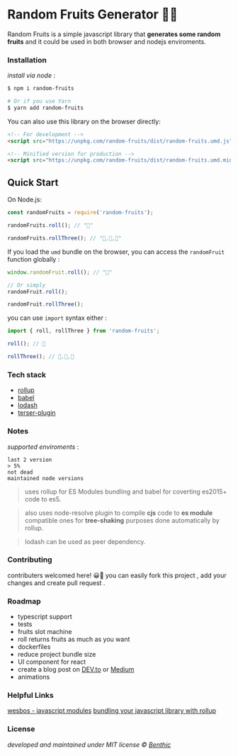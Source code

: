 # Random Fruits Generator 🎲🍍

Random Fruits is a simple javascript library that **generates some random fruits** and it could be used in both browser and nodejs enviroments.

### Installation

_install via node_ :

```bash
$ npm i random-fruits

# Or if you use Yarn
$ yarn add random-fruits
```

You can also use this library on the browser directly:

```html
<!-- For development -->
<script src="https://unpkg.com/random-fruits/dist/random-fruits.umd.js"></script>

<!-- Minified version for production -->
<script src="https://unpkg.com/random-fruits/dist/random-fruits.umd.min.js"></script>
```

## Quick Start

On Node.js:

```js
const randomFruits = require('random-fruits');

randomFruits.roll(); // "🍉"

randomFruits.rollThree(); // "🍇,🍍,🍋"
```

If you load the `umd` bundle on the browser, you can access the `randomFruit` function globally :

```js
window.randomFruit.roll(); // "🍏"

// Or simply
randomFruit.roll();

randomFruit.rollThree();
```

you can use `import` syntax either :

```js
import { roll, rollThree } from 'random-fruits';

roll(); // 🍍

rollThree(); // 🥭,🍓,🍌
```

### Tech stack

- [rollup](https://rollupjs.org)
- [babel](https://babeljs.io/)
- [lodash](https://lodash.com/)
- [terser-plugin](https://www.npmjs.com/package/rollup-plugin-terser)

### Notes

_supported enviroments_ :

```
last 2 version
> 5%
not dead
maintained node versions
```

> uses rollup for ES Modules bundling and babel for coverting es2015+ code to es5.

> also uses node-resolve plugin to compile **cjs** code to **es module** compatible ones for **tree-shaking** purposes done automatically by rollup.

> lodash can be used as peer dependency.

### Contributing

contributers welcomed here! 😀🙌
you can easily fork this project , add your changes and create pull request .

### Roadmap

- typescript support
- tests
- fruits slot machine
- roll returns fruits as much as you want
- dockerfiles
- reduce project bundle size
- UI component for react
- create a blog post on [DEV.to](https://dev.to/) or [Medium](https://medium.com/)
- animations

### Helpful Links

[wesbos - javascript modules](https://wesbos.com/javascript-modules/)
[bundling your javascript library with rollup](https://risanb.com/posts/bundling-your-javascript-library-with-rollup/)

### License

_developed and maintained under MIT license © [Benthic](https://github.com/open-benthic)_
